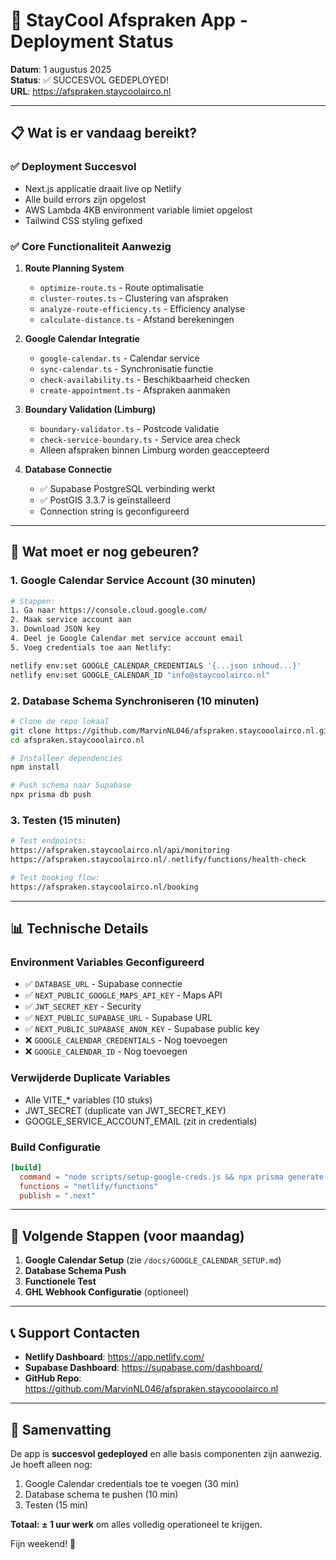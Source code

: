 # 🎉 StayCool Afspraken App - Deployment Status

**Datum**: 1 augustus 2025  
**Status**: ✅ SUCCESVOL GEDEPLOYED!  
**URL**: https://afspraken.staycoolairco.nl

---

## 📋 Wat is er vandaag bereikt?

### ✅ Deployment Succesvol
- Next.js applicatie draait live op Netlify
- Alle build errors zijn opgelost
- AWS Lambda 4KB environment variable limiet opgelost
- Tailwind CSS styling gefixed

### ✅ Core Functionaliteit Aanwezig
1. **Route Planning System**
   - `optimize-route.ts` - Route optimalisatie
   - `cluster-routes.ts` - Clustering van afspraken
   - `analyze-route-efficiency.ts` - Efficiency analyse
   - `calculate-distance.ts` - Afstand berekeningen

2. **Google Calendar Integratie** 
   - `google-calendar.ts` - Calendar service
   - `sync-calendar.ts` - Synchronisatie functie
   - `check-availability.ts` - Beschikbaarheid checken
   - `create-appointment.ts` - Afspraken aanmaken

3. **Boundary Validation (Limburg)**
   - `boundary-validator.ts` - Postcode validatie
   - `check-service-boundary.ts` - Service area check
   - Alleen afspraken binnen Limburg worden geaccepteerd

4. **Database Connectie**
   - ✅ Supabase PostgreSQL verbinding werkt
   - ✅ PostGIS 3.3.7 is geïnstalleerd
   - Connection string is geconfigureerd

---

## 🔧 Wat moet er nog gebeuren?

### 1. **Google Calendar Service Account** (30 minuten)
```bash
# Stappen:
1. Ga naar https://console.cloud.google.com/
2. Maak service account aan
3. Download JSON key
4. Deel je Google Calendar met service account email
5. Voeg credentials toe aan Netlify:

netlify env:set GOOGLE_CALENDAR_CREDENTIALS '{...json inhoud...}'
netlify env:set GOOGLE_CALENDAR_ID "info@staycoolairco.nl"
```

### 2. **Database Schema Synchroniseren** (10 minuten)
```bash
# Clone de repo lokaal
git clone https://github.com/MarvinNL046/afspraken.staycooolairco.nl.git
cd afspraken.staycooolairco.nl

# Installeer dependencies
npm install

# Push schema naar Supabase
npx prisma db push
```

### 3. **Testen** (15 minuten)
```bash
# Test endpoints:
https://afspraken.staycoolairco.nl/api/monitoring
https://afspraken.staycoolairco.nl/.netlify/functions/health-check

# Test booking flow:
https://afspraken.staycoolairco.nl/booking
```

---

## 📊 Technische Details

### Environment Variables Geconfigureerd
- ✅ `DATABASE_URL` - Supabase connectie
- ✅ `NEXT_PUBLIC_GOOGLE_MAPS_API_KEY` - Maps API
- ✅ `JWT_SECRET_KEY` - Security
- ✅ `NEXT_PUBLIC_SUPABASE_URL` - Supabase URL
- ✅ `NEXT_PUBLIC_SUPABASE_ANON_KEY` - Supabase public key
- ❌ `GOOGLE_CALENDAR_CREDENTIALS` - Nog toevoegen
- ❌ `GOOGLE_CALENDAR_ID` - Nog toevoegen

### Verwijderde Duplicate Variables
- Alle VITE_* variables (10 stuks)
- JWT_SECRET (duplicate van JWT_SECRET_KEY)
- GOOGLE_SERVICE_ACCOUNT_EMAIL (zit in credentials)

### Build Configuratie
```toml
[build]
  command = "node scripts/setup-google-creds.js && npx prisma generate && npm run build"
  functions = "netlify/functions"
  publish = ".next"
```

---

## 🚀 Volgende Stappen (voor maandag)

1. **Google Calendar Setup** (zie `/docs/GOOGLE_CALENDAR_SETUP.md`)
2. **Database Schema Push**
3. **Functionele Test**
4. **GHL Webhook Configuratie** (optioneel)

---

## 📞 Support Contacten

- **Netlify Dashboard**: https://app.netlify.com/
- **Supabase Dashboard**: https://supabase.com/dashboard/
- **GitHub Repo**: https://github.com/MarvinNL046/afspraken.staycooolairco.nl

---

## 🎯 Samenvatting

De app is **succesvol gedeployed** en alle basis componenten zijn aanwezig. Je hoeft alleen nog:
1. Google Calendar credentials toe te voegen (30 min)
2. Database schema te pushen (10 min)
3. Testen (15 min)

**Totaal: ± 1 uur werk** om alles volledig operationeel te krijgen.

Fijn weekend! 🎉
